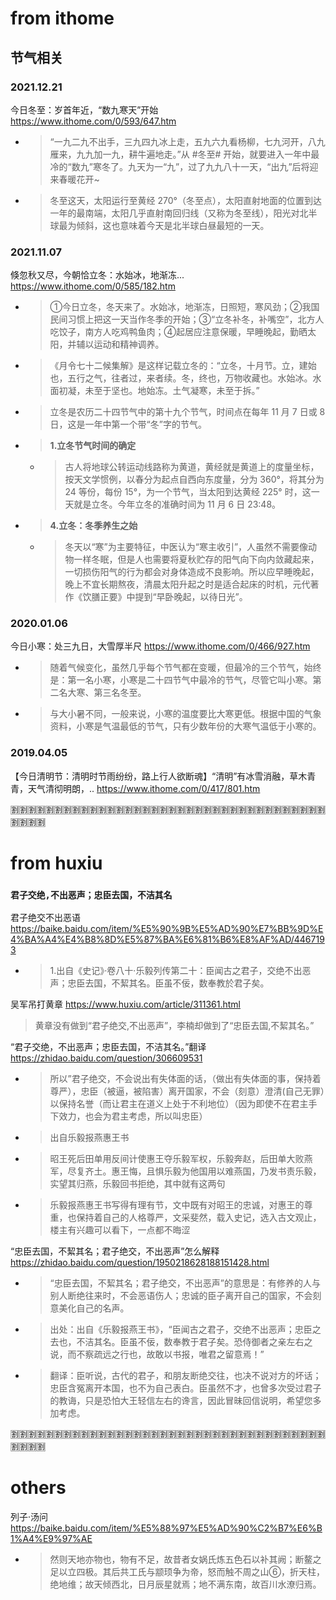 
# from ithome

## 节气相关

### 2021.12.21
今日冬至：岁首年近，“数九寒天”开始 https://www.ithome.com/0/593/647.htm
- > “一九二九不出手，三九四九冰上走，五九六九看杨柳，七九河开，八九雁来，九九加一九，耕牛遍地走。”从 #冬至# 开始，就要进入一年中最冷的“数九”寒冬了。九天为一“九”，过了九九八十一天，“出九”后将迎来春暖花开~
- > 冬至这天，太阳运行至黄经 270°（冬至点），太阳直射地面的位置到达一年的最南端，太阳几乎直射南回归线（又称为冬至线），阳光对北半球最为倾斜，这也意味着今天是北半球白昼最短的一天。

### 2021.11.07
倏忽秋又尽，今朝恰立冬：水始冰，地渐冻... https://www.ithome.com/0/585/182.htm
- > ①今日立冬，冬天来了。水始冰，地渐冻，日照短，寒风劲；②我国民间习惯上把这一天当作冬季的开始；③“立冬补冬，补嘴空”，北方人吃饺子，南方人吃鸡鸭鱼肉；④起居应注意保暖，早睡晚起，勤晒太阳，并辅以运动和精神调养。
- > 《月令七十二候集解》是这样记载立冬的：“立冬，十月节。立，建始也，五行之气，往者过，来者续。冬，终也，万物收藏也。水始冰。水面初凝，未至于坚也。地始冻。土气凝寒，未至于拆。”
- > 立冬是农历二十四节气中的第十九个节气，时间点在每年 11 月 7 日或 8 日，这是一年中第一个带“冬”字的节气。
- > **1.立冬节气时间的确定**
  * > 古人将地球公转运动线路称为黄道，黄经就是黄道上的度量坐标，按天文学惯例，以春分为起点自西向东度量，分为 360°，将其分为 24 等份，每份 15°，为一个节气，当太阳到达黄经 225° 时，这一天就是立冬。今年立冬的准确时间为 11 月 6 日 23:48。
- > **4.立冬：冬季养生之始**
  * > 冬天以“寒”为主要特征，中医认为“寒主收引”，人虽然不需要像动物一样冬眠，但是人也需要将夏秋贮存的阳气向下向内敛藏起来，一切损伤阳气的行为都会对身体造成不良影响。所以应早睡晚起，晚上不宜长期熬夜，清晨太阳升起之时是适合起床的时机，元代著作《饮膳正要》中提到“早卧晚起，以待日光”。

### 2020.01.06
今日小寒：处三九日，大雪厚半尺 https://www.ithome.com/0/466/927.htm
- > 随着气候变化，虽然几乎每个节气都在变暖，但最冷的三个节气，始终是：第一名小寒，小寒是二十四节气中最冷的节气，尽管它叫小寒。第二名大寒、第三名冬至。
- > 与大小暑不同，一般来说，小寒的温度要比大寒更低。根据中国的气象资料，小寒是气温最低的节气，只有少数年份的大寒气温低于小寒的。

### 2019.04.05
【今日清明节：清明时节雨纷纷，路上行人欲断魂】“清明”有冰雪消融，草木青青，天气清彻明朗，.. https://www.ithome.com/0/417/801.htm

:u5272::u5272::u5272::u5272::u5272::u5272::u5272::u5272::u5272::u5272::u5272::u5272::u5272::u5272::u5272::u5272::u5272::u5272::u5272::u5272::u5272::u5272::u5272::u5272::u5272::u5272::u5272::u5272::u5272::u5272::u5272::u5272::u5272::u5272::u5272::u5272::u5272::u5272::u5272::u5272:

# from huxiu

### `君子交绝,不出恶声；忠臣去国，不洁其名`

君子绝交不出恶语 https://baike.baidu.com/item/%E5%90%9B%E5%AD%90%E7%BB%9D%E4%BA%A4%E4%B8%8D%E5%87%BA%E6%81%B6%E8%AF%AD/4467193
- > 1.出自《史记》·卷八十·乐毅列传第二十：臣闻古之君子，交绝不出恶声；忠臣去国，不絜其名。臣虽不佞，数奉教於君子矣。 

吴军吊打黄章 https://www.huxiu.com/article/311361.html
> 黄章没有做到“君子绝交,不出恶声”，李楠却做到了“忠臣去国,不絜其名。”

“君子交绝，不出恶声；忠臣去国，不洁其名。”翻译 https://zhidao.baidu.com/question/306609531
- > 所以”君子绝交，不会说出有失体面的话，（做出有失体面的事，保持着尊严），忠臣（被逼，被陷害）离开国家，不会（刻意）澄清(自己无罪）以保持名誉（而让君主在道义上处于不利地位）（因为即使不在君主手下效力，也会为君主考虑，所以叫忠臣）
- > 出自乐毅报燕惠王书
- > 昭王死后田单用反间计使惠王夺乐毅军权，乐毅奔赵，后田单大败燕军，尽复齐土。惠王悔，且惧乐毅为他国用以难燕国，乃发书责乐毅，实望其归燕，乐毅回书拒绝，其中就有这两句
- > 乐毅报燕惠王书写得有理有节，文中既有对昭王的忠诚，对惠王的尊重，也保持着自己的人格尊严，文采斐然，载入史记，选入古文观止，楼主有兴趣可以看下，一点都不晦涩

“忠臣去国，不絜其名；君子绝交，不出恶声”怎么解释 https://zhidao.baidu.com/question/1950218628188151428.html
- > “忠臣去国，不絜其名；君子绝交，不出恶声”的意思是：有修养的人与别人断绝往来时，不会恶语伤人；忠诚的臣子离开自己的国家，不会刻意美化自己的名声。
- > 出处：出自《乐毅报燕王书》，“臣闻古之君子，交绝不出恶声；忠臣之去也，不洁其名。臣虽不佞，数奉教于君子矣。恐侍御者之亲左右之说，而不察疏远之行也，故敢以书报，唯君之留意焉！”
- > 翻译：臣听说，古代的君子，和朋友断绝交往，也决不说对方的坏话；忠臣含冤离开本国，也不为自己表白。臣虽然不才，也曾多次受过君子的教诲，只是恐怕大王轻信左右的谗言，因此冒昧回信说明，希望您多加考虑。

:u5272::u5272::u5272::u5272::u5272::u5272::u5272::u5272::u5272::u5272::u5272::u5272::u5272::u5272::u5272::u5272::u5272::u5272::u5272::u5272::u5272::u5272::u5272::u5272::u5272::u5272::u5272::u5272::u5272::u5272::u5272::u5272::u5272::u5272::u5272::u5272::u5272::u5272::u5272::u5272:

# others

列子·汤问 https://baike.baidu.com/item/%E5%88%97%E5%AD%90%C2%B7%E6%B1%A4%E9%97%AE
- > 然则天地亦物也，物有不足，故昔者女娲氏炼五色石以补其阙；断鳌之足以立四极。其后共工氏与颛顼争为帝，怒而触不周之山⑥，折天柱，绝地维；故天倾西北，日月辰星就焉；地不满东南，故百川水潦归焉。
